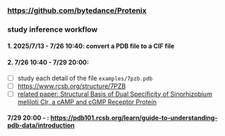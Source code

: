 ### https://github.com/bytedance/Protenix

### study inference workflow
#### 1. 2025/7/13 - 7/26 10:40: convert a PDB file to a CIF file
#### 2. 7/26 10:40 - 7/29 20:00: 
- [ ] study each detail of the file `examples/7pzb.pdb`
- [ ] https://www.rcsb.org/structure/7PZB
- [ ] [related paper: Structural Basis of Dual Specificity of Sinorhizobium meliloti Clr, a cAMP and cGMP Receptor Protein](https://journals.asm.org/doi/10.1128/mbio.03028-22)

#### 7/29 20:00 - : https://pdb101.rcsb.org/learn/guide-to-understanding-pdb-data/introduction

